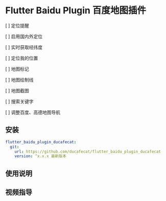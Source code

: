 # Flutter Baidu Plugin 百度地图插件

[ ] 定位提醒

[ ] 启用国内外定位

[ ] 实时获取经纬度

[ ] 定位我的位置

[ ] 地图标记

[ ] 地图绘制线

[ ] 地图截图

[ ] 搜索关键字

[ ] 调整百度、高德地图导航

## 安装

```yaml
flutter_baidu_plugin_ducafecat:
  git:
    url: https://github.com/ducafecat/flutter_baidu_plugin_ducafecat
    version: ^x.x.x 最新版本
```

## 使用说明

## 视频指导
